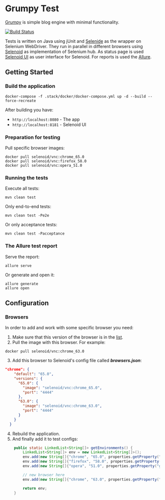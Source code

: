 # Grumpy Test
[Grumpy](https://github.com/tonsky/grumpy) is simple blog engine with minimal functionality.

[![Build Status](https://travis-ci.org/inf0lio/grumpy-test.svg?branch=master)](https://travis-ci.org/inf0lio/grumpy-test)

Tests is written on Java using jUnit and [Selenide](https://github.com/codeborne/selenide) as the wrapper on Selenium WebDriver.
They run in parallel in different browsers using [Selenoid](https://github.com/aerokube/selenoid) as implementation of Selenium hub.
As status page is used [Selenoid UI](https://github.com/aerokube/selenoid-ui) as user interface for Selenoid.
For reports is used the [Allure](https://github.com/allure-framework/allure2).

## Getting Started
### Build the application
```
docker-compose -f .stack/docker/docker-compose.yml up -d --build --force-recreate
```

After building you have:
* `http://localhost:8080` - The app
* `http://localhost:8181` - Selenoid UI

### Preparation for testing
Pull specific browser images:
```
docker pull selenoid/vnc:chrome_65.0
docker pull selenoid/vnc:firefox_58.0
docker pull selenoid/vnc:opera_51.0
```

### Running the tests
Execute all tests:
```
mvn clean test
```
Only end-to-end tests:
```
mvn clean test -Pe2e
```
Or only acceptance tests:
```
mvn clean test -Pacceptance
```

### The Allure test report
Serve the report:
```
allure serve
```
Or generate and open it:
```
allure generate
allure open
```

## Configuration
### Browsers
In order to add and work with some specific browser you need:

1. Make sure that this version of the browser is in the [list](http://aerokube.com/selenoid/latest/#_browser_image_information).
2. Pull the image with this browser. For example:
```
docker pull selenoid/vnc:chrome_63.0
```
3. Add this browser to Selenoid's config file called ***browsers.json***:
```json
"chrome": {
    "default": "65.0",
    "versions": {
      "65.0": {
        "image": "selenoid/vnc:chrome_65.0",
        "port": "4444"
      },
      "63.0": {
        "image": "selenoid/vnc:chrome_63.0",
        "port": "4444"
      }
    }
  }
```
4. Rebuild the application.
5. And finally add it to test configs:
```java
    public static LinkedList<String[]> getEnvironments() {
        LinkedList<String[]> env = new LinkedList<String[]>();
        env.add(new String[]{"chrome", "65.0", properties.getProperty("grid.url"), Platform.LINUX.toString()});
        env.add(new String[]{"firefox", "58.0", properties.getProperty("grid.url"), Platform.LINUX.toString()});
        env.add(new String[]{"opera", "51.0", properties.getProperty("grid.url"), Platform.LINUX.toString()});

        // new browser here
        env.add(new String[]{"chrome", "63.0", properties.getProperty("grid.url"), Platform.LINUX.toString()});

        return env;
    }
```





